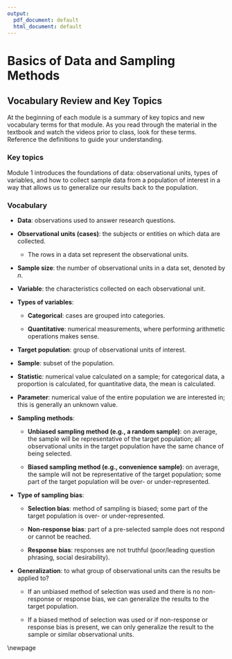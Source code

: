 ```yaml
---
output:
  pdf_document: default
  html_document: default
---
```

# Basics of Data and Sampling Methods

## Vocabulary Review and Key Topics 

At the beginning of each module is a summary of key topics and new vocabulary terms for that module. As you read through the material in the textbook and watch the videos prior to class, look for these terms.  Reference the definitions to guide your understanding.

### Key topics

Module 1 introduces the foundations of data: observational units, types of variables, and how to collect sample data from a population of interest in a way that allows us to generalize our results back to the population.

### Vocabulary

* **Data**: observations used to answer research questions.

* **Observational units (cases)**: the subjects or entities on which data are collected.

    * The rows in a data set represent the observational units.

* **Sample size**: the number of observational units in a data set, denoted by $n$.

* **Variable**: the characteristics collected on each observational unit.

* **Types of variables**:

    * **Categorical**: cases are grouped into categories.


    * **Quantitative**: numerical measurements, where performing arithmetic operations makes sense.

* **Target population**: group of observational units of interest.

* **Sample**: subset of the population.

* **Statistic**: numerical value calculated on a sample; for categorical data, a proportion is calculated, for quantitative data, the mean is calculated.

* **Parameter**: numerical value of the entire population we are interested in; this is generally an unknown value.

* **Sampling methods**:

    * **Unbiased sampling method (e.g., a random sample)**: on average, the sample will be representative of the target population; all observational units in the target population have the same chance of being selected.

    * **Biased sampling method (e.g., convenience sample)**: on average, the sample will not be representative of the target population; some part of the target population will be over- or under-represented.

* **Type of sampling bias**:

    * **Selection bias**: method of sampling is biased; some part of the target population is over- or under-represented.

    * **Non-response bias**: part of a pre-selected sample does not respond or cannot be reached.

    * **Response bias**: responses are not truthful (poor/leading question phrasing, social desirability).
    
* **Generalization**: to what group of observational units can the results be applied to?  

    * If an unbiased method of selection was used and there is no non-response or response bias, we can generalize the results to the target population.

    * If a biased method of selection was used or if non-response or response bias is present, we can only generalize the result to the sample or similar observational units. 

\newpage
